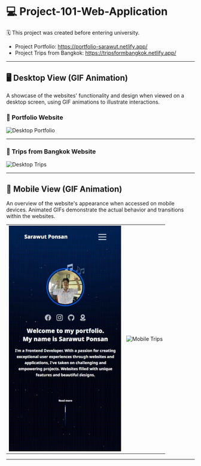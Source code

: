 # 💻 Project-101-Web-Application 
🗓 This project was created before entering university.

- Project Portfolio: https://portfolio-sarawut.netlify.app/
- Project Trips from Bangkok: https://tripsformbangkok.netlify.app/

---

## 🖥 Desktop View (GIF Animation)
A showcase of the websites' functionality and design when viewed on a desktop screen, using GIF animations to illustrate interactions.

### 📌 Portfolio Website
<img src="readme-image/desktop-portfolio-gif.gif" alt="Desktop Portfolio">

---

### 📌 Trips from Bangkok Website
<img src="readme-image/desktop-tips-gif.gif" alt="Desktop Trips">

---

## 📱 Mobile View (GIF Animation)
An overview of the website's appearance when accessed on mobile devices. Animated GIFs demonstrate the actual behavior and transitions within the websites.

<table>
  <tr>
    <td style="margin:15px;">
      <img src="readme-image/mobile-portfolio-gif.gif" alt="Mobile Portfolio" width="300px">
    </td>
    <td style="margin:15px;">
      <img src="readme-image/mobile-tips-gif.gif" alt="Mobile Trips" width="300px">
    </td>
  </tr>
</table>

---